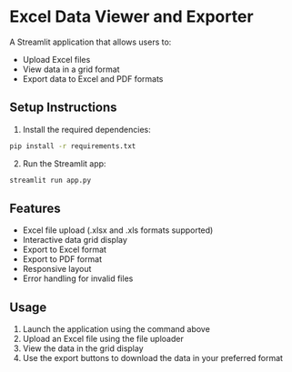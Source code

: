 # Excel Data Viewer and Exporter

A Streamlit application that allows users to:
- Upload Excel files
- View data in a grid format
- Export data to Excel and PDF formats

## Setup Instructions

1. Install the required dependencies:
```bash
pip install -r requirements.txt
```

2. Run the Streamlit app:
```bash
streamlit run app.py
```

## Features

- Excel file upload (.xlsx and .xls formats supported)
- Interactive data grid display
- Export to Excel format
- Export to PDF format
- Responsive layout
- Error handling for invalid files

## Usage

1. Launch the application using the command above
2. Upload an Excel file using the file uploader
3. View the data in the grid display
4. Use the export buttons to download the data in your preferred format 